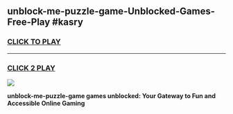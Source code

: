 
## unblock-me-puzzle-game-Unblocked-Games-Free-Play #kasry
<h3>
<a href="https://us.freeplayer.one?title=unblock-me-puzzle-game&ref=9M">CLICK TO PLAY</a></h3>
<hr>

<h3>
<a href="https://us.freeplayer.one?title=unblock-me-puzzle-game&ref=9M">CLICK 2 PLAY</a>
  
</h3>

<a href="https://us.freeplayer.one?title=unblock-me-puzzle-game&ref=9M"><img src="https://clearcache.store/games.png"></a>


**unblock-me-puzzle-game games unblocked: Your Gateway to Fun and Accessible Online Gaming**
